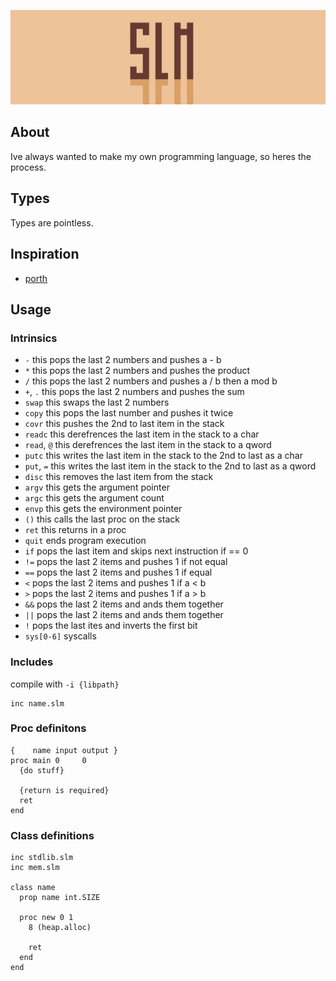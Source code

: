 ![banner](/docs/banner.png)

## About

Ive always wanted to make my own programming language, so heres the process.

## Types

Types are pointless.

## Inspiration

- [porth](https://gitlab.com/tsoding/porth)

## Usage

### Intrinsics

- `-` this pops the last 2 numbers and pushes a - b
- `*` this pops the last 2 numbers and pushes the product
- `/` this pops the last 2 numbers and pushes a / b then a mod b
- `+`, `.` this pops the last 2 numbers and pushes the sum 
- `swap` this swaps the last 2 numbers 
- `copy` this pops the last number and pushes it twice 
- `covr` this pushes the 2nd to last item in the stack
- `readc` this derefrences the last item in the stack to a char
- `read`, `@` this derefrences the last item in the stack to a qword
- `putc` this writes the last item in the stack to the 2nd to last as a char
- `put`, `=` this writes the last item in the stack to the 2nd to last as a qword
- `disc` this removes the last item from the stack
- `argv` this gets the argument pointer
- `argc` this gets the argument count
- `envp` this gets the environment pointer
- `()` this calls the last proc on the stack
- `ret` this returns in a proc
- `quit` ends program execution
- `if` pops the last item and skips next instruction if == 0
- `!=` pops the last 2 items and pushes 1 if not equal
- `==` pops the last 2 items and pushes 1 if equal
- `<` pops the last 2 items and pushes 1 if a < b
- `>` pops the last 2 items and pushes 1 if a > b
- `&&` pops the last 2 items and ands them together
- `||` pops the last 2 items and ands them together
- `!` pops the last ites and inverts the first bit
- `sys[0-6]` syscalls

### Includes

compile with `-i {libpath}`

```slm
inc name.slm
```

### Proc definitons

```slm
{    name input output }
proc main 0     0
  {do stuff}

  {return is required}
  ret
end
```

### Class definitions

```slm
inc stdlib.slm
inc mem.slm

class name
  prop name int.SIZE
  
  proc new 0 1
    8 (heap.alloc)
    
    ret  
  end
end
```


